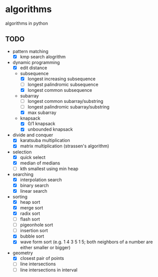 # algorithms
algorithms in python

## TODO
- pattern matching
    - [x] kmp search alogrithm
- dynamic programming
    - [x] edit distance
    - subsequence
        - [x] longest increasing subsequence
        - [ ] longest palindromic subsequence
        - [x] longest common subsequence
    - subarray
        - [ ] longest common subarray/substring
        - [ ] longest palindromic subarray/substring
        - [x] max subarray
    - knapsack
        - [x] 0/1 knapsack
        - [x] unbounded knapsack
- divide and conquer
    - [x] karatsuba multiplication
    - [x] matrix multiplication (strassen's algorithm)
- selection
    - [x] quick select
    - [x] median of medians
    - [ ] kth smallest using min heap
- searching
    - [x] interpolation search
    - [x] binary search
    - [x] linear search
- sorting
    - [x] heap sort
    - [x] merge sort
    - [x] radix sort
    - [ ] flash sort
    - [ ] pigeonhole sort
    - [ ] insertion sort
    - [x] bubble sort
    - [x] wave form sort  (e.g. 1 4 3 5 1 5; both neighbors of a number are either smaller or bigger)
- geometry
    - [x] closest pair of points
    - [ ] line intersections
    - [ ] line intersections in interval